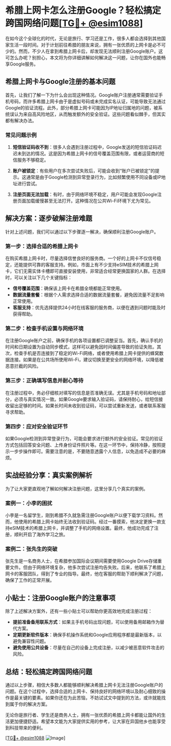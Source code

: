 # 希腊上网卡怎么注册Google？轻松搞定跨国网络问题[[TG💪+ @esim1088](https://t.me/s/esim1088)]

在如今这个全球化的时代，无论是旅行、学习还是工作，很多人都会选择到其他国家生活一段时间。对于计划前往希腊的朋友来说，拥有一张优质的上网卡是必不可少的。然而，不少人在拿到希腊上网卡后，却发现无法顺利注册Google账户。这可怎么办呢？别担心，本文将为你详细讲解如何解决这一问题，让你在国外也能畅享Google服务。

## 希腊上网卡与Google注册的基本问题

首先，让我们了解一下为什么会出现这种情况。Google账户注册通常需要验证手机号码，而许多希腊上网卡由于是虚拟号码或未完成实名认证，可能导致无法通过Google的验证流程。此外，部分希腊上网卡可能因为IP地址归属地的问题，被系统误认为来自高风险地区，从而触发额外的安全验证。这些问题看似棘手，但其实都有解决办法。

### 常见问题示例

1. **短信验证码收不到**：很多人会遇到注册过程中，Google发送的短信验证码迟迟未到达的情况。这是因为希腊上网卡的信号覆盖范围有限，或者运营商的短信服务不够稳定。
   
2. **账户被锁定**：有些用户在多次尝试失败后，可能会收到“账户已被锁定”的提示。这通常是由于Google检测到异常登录行为，比如频繁使用不同设备或IP地址进行尝试。

3. **注册页面无法加载**：有时，由于网络环境不稳定，用户可能会发现Google注册页面加载缓慢甚至无法打开。这种情况在公共Wi-Fi环境下尤为常见。

## 解决方案：逐步破解注册难题

针对上述问题，我们可以通过以下步骤逐一解决，确保顺利注册Google账户。

### 第一步：选择合适的希腊上网卡

在购买希腊上网卡时，尽量选择信誉良好的服务商。一个好的上网卡不仅信号稳定，还能提供可靠的客服支持。例如，市面上有不少支持eSIM技术的希腊上网卡，它们无需实体卡槽即可直接安装使用，非常适合经常更换国家的人群。在选择时，可以关注以下几个关键指标：

- **信号覆盖范围**：确保该上网卡在希腊全境都能正常使用。
- **数据流量套餐**：根据个人需求选择合适的数据流量套餐，避免因流量不足影响正常使用。
- **客服支持**：优先选择提供24小时在线客服的服务商，以便在遇到问题时能及时获得帮助。

### 第二步：检查手机设置与网络环境

在注册Google账户之前，确保手机的各项设置都已调整妥当。首先，确认手机的时间和日期设置为自动同步模式，这样可以避免因时间偏差导致的验证失败。其次，检查手机是否连接到了稳定的Wi-Fi网络，或者使用希腊上网卡提供的蜂窝数据连接。如果是在公共场所使用Wi-Fi，建议切换至更安全的网络环境，以降低被恶意拦截的风险。

### 第三步：正确填写信息并耐心等待

在注册过程中，务必仔细核对填写的信息是否准确无误。尤其是手机号码和地址部分，必须与真实情况一致。如果Google要求输入验证码，请保持耐心，给短信接收留出足够的时间。如果长时间未收到验证码，可以尝试重新发送，或者联系客服寻求帮助。

### 第四步：应对安全验证环节

如果Google检测到异常登录行为，可能会要求进行额外的安全验证。常见的验证方式包括回答安全问题、上传身份证件照片等。在这一环节中，保持冷静，按照提示一步步操作即可。需要注意的是，不要随意透露个人信息，以免造成不必要的麻烦。

## 实战经验分享：真实案例解析

为了让大家更直观地了解如何解决注册问题，这里分享几个真实的案例。

### 案例一：小李的困扰

小李是一名留学生，刚到希腊不久就急需注册Google账户以便下载学习资料。然而，他使用的希腊上网卡始终无法收到验证码。经过一番摸索，他决定更换一款支持eSIM技术的希腊上网卡，并调整了手机的网络设置。最终，他成功完成了注册，顺利开启了海外学习之旅。

### 案例二：张先生的突破

张先生是一名商务人士，在希腊参加国际会议期间需要使用Google Drive存储重要文件。但由于网络环境复杂，他多次尝试注册均告失败。后来，他联系了希腊上网卡的客服团队，得到了专业的指导。最终，他在客服的帮助下顺利解决了问题，确保了工作的正常开展。

## 小贴士：注册Google账户的注意事项

除了上述解决方案外，还有一些小贴士可以帮助你更高效地完成注册过程：

- **提前准备备用联系方式**：如果主手机号码出现问题，可以使用备用邮箱作为替代方案。
- **定期更新软件版本**：确保手机操作系统和Google应用程序都是最新版本，以避免兼容性问题。
- **避免使用公共设备**：尽量在自己的设备上完成注册，以减少被恶意软件攻击的风险。

## 总结：轻松搞定跨国网络问题

通过以上步骤，相信大多数人都能够顺利解决希腊上网卡无法注册Google账户的问题。在这个过程中，选择合适的上网卡、保持良好的网络环境以及耐心细致的操作是最关键的要素。如果你还在为此苦恼，不妨试试文中提到的方法，或许就能找到属于你的解决方案。

无论你是旅行者、学生还是商务人士，拥有一张优质的希腊上网卡都能让国外的生活更加便捷舒适。希望本文能为大家提供实用的参考，让大家在异国他乡也能享受到科技带来的便利。

[[TG💪+ @esim1088](https://t.me/s/esim1088) ![Image](https://i.postimg.cc/4NQfJmqS/Snipaste-2025-05-13-00-14-12.png)]